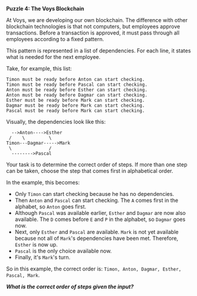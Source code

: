 **Puzzle 4: The Voys Blockchain**

At Voys, we are developing our own blockchain. The difference with other blockchain technologies is that not computers, but employees approve transactions. Before a transaction is approved, it must pass through all employees according to a fixed pattern.

This pattern is represented in a list of dependencies. For each line, it states what is needed for the next employee.

Take, for example, this list:

```
Timon must be ready before Anton can start checking.
Timon must be ready before Pascal can start checking.
Anton must be ready before Esther can start checking.
Anton must be ready before Dagmar can start checking.
Esther must be ready before Mark can start checking.
Dagmar must be ready before Mark can start checking.
Pascal must be ready before Mark can start checking.
```

Visually, the dependencies look like this:

```
  -->Anton---->Esther
 /    \         \
Timon---Dagmar----->Mark
 \              /
  -------->Pascal
```

Your task is to determine the correct order of steps. If more than one step can be taken, choose the step that comes first in alphabetical order.

In the example, this becomes:
- Only `Timon` can start checking because he has no dependencies.
- Then `Anton` and `Pascal` can start checking. The `A` comes first in the alphabet, so `Anton` goes first.
- Although `Pascal` was available earlier, `Esther` and `Dagmar` are now also available. The `D` comes before `E` and `P` in the alphabet, so `Dagmar` goes now.
- Next, only `Esther` and `Pascal` are available. `Mark` is not yet available because not all of `Mark`'s dependencies have been met. Therefore, `Esther` is now up.
- `Pascal` is the only choice available now.
- Finally, it's `Mark`'s turn.

So in this example, the correct order is: `Timon, Anton, Dagmar, Esther, Pascal, Mark`.

_**What is the correct order of steps given the input?**_
